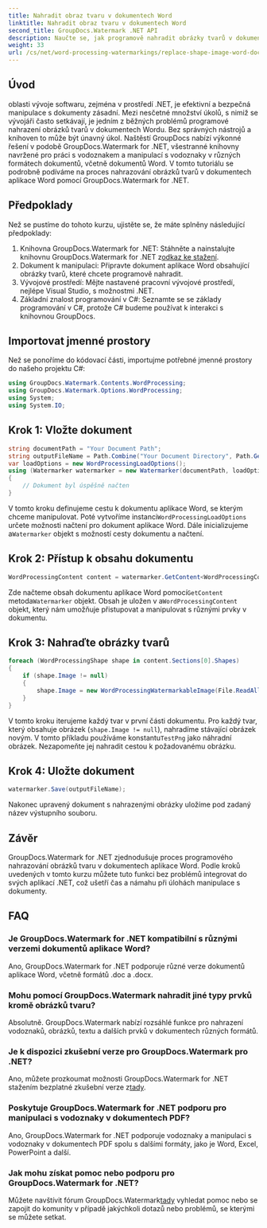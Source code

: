 ```yaml
---
title: Nahradit obraz tvaru v dokumentech Word
linktitle: Nahradit obraz tvaru v dokumentech Word
second_title: GroupDocs.Watermark .NET API
description: Naučte se, jak programově nahradit obrázky tvarů v dokumentech aplikace Word pomocí GroupDocs.Watermark for .NET. Bez námahy zjednodušte úkoly manipulace s dokumenty.
weight: 33
url: /cs/net/word-processing-watermarkings/replace-shape-image-word-docs/
---
```

## Úvod
oblasti vývoje softwaru, zejména v prostředí .NET, je efektivní a bezpečná manipulace s dokumenty zásadní. Mezi nesčetné množství úkolů, s nimiž se vývojáři často setkávají, je jedním z běžných problémů programové nahrazení obrázků tvarů v dokumentech Wordu. Bez správných nástrojů a knihoven to může být únavný úkol.
Naštěstí GroupDocs nabízí výkonné řešení v podobě GroupDocs.Watermark for .NET, všestranné knihovny navržené pro práci s vodoznakem a manipulací s vodoznaky v různých formátech dokumentů, včetně dokumentů Word. V tomto tutoriálu se podrobně podíváme na proces nahrazování obrázků tvarů v dokumentech aplikace Word pomocí GroupDocs.Watermark for .NET.
## Předpoklady
Než se pustíme do tohoto kurzu, ujistěte se, že máte splněny následující předpoklady:
1.  Knihovna GroupDocs.Watermark for .NET: Stáhněte a nainstalujte knihovnu GroupDocs.Watermark for .NET z[odkaz ke stažení](https://releases.groupdocs.com/Watermark/net/).
2. Dokument k manipulaci: Připravte dokument aplikace Word obsahující obrázky tvarů, které chcete programově nahradit.
3. Vývojové prostředí: Mějte nastavené pracovní vývojové prostředí, nejlépe Visual Studio, s možnostmi .NET.
4. Základní znalost programování v C#: Seznamte se se základy programování v C#, protože C# budeme používat k interakci s knihovnou GroupDocs.
## Importovat jmenné prostory
Než se ponoříme do kódovací části, importujme potřebné jmenné prostory do našeho projektu C#:
```csharp
using GroupDocs.Watermark.Contents.WordProcessing;
using GroupDocs.Watermark.Options.WordProcessing;
using System;
using System.IO;
```
## Krok 1: Vložte dokument
```csharp
string documentPath = "Your Document Path";
string outputFileName = Path.Combine("Your Document Directory", Path.GetFileName(documentPath));
var loadOptions = new WordProcessingLoadOptions();
using (Watermarker watermarker = new Watermarker(documentPath, loadOptions))
{
    // Dokument byl úspěšně načten
}
```
 V tomto kroku definujeme cestu k dokumentu aplikace Word, se kterým chceme manipulovat. Poté vytvoříme instanci`WordProcessingLoadOptions` určete možnosti načtení pro dokument aplikace Word. Dále inicializujeme a`Watermarker` objekt s možností cesty dokumentu a načtení.
## Krok 2: Přístup k obsahu dokumentu
```csharp
WordProcessingContent content = watermarker.GetContent<WordProcessingContent>();
```
 Zde načteme obsah dokumentu aplikace Word pomocí`GetContent` metoda`Watermarker` objekt. Obsah je uložen v a`WordProcessingContent` objekt, který nám umožňuje přistupovat a manipulovat s různými prvky v dokumentu.
## Krok 3: Nahraďte obrázky tvarů
```csharp
foreach (WordProcessingShape shape in content.Sections[0].Shapes)
{
    if (shape.Image != null)
    {
        shape.Image = new WordProcessingWatermarkableImage(File.ReadAllBytes(Constants.TestPng));
    }
}
```
V tomto kroku iterujeme každý tvar v první části dokumentu. Pro každý tvar, který obsahuje obrázek (`shape.Image != null`), nahradíme stávající obrázek novým. V tomto příkladu používáme konstantu`TestPng` jako náhradní obrázek. Nezapomeňte jej nahradit cestou k požadovanému obrázku.
## Krok 4: Uložte dokument
```csharp
watermarker.Save(outputFileName);
```
Nakonec upravený dokument s nahrazenými obrázky uložíme pod zadaný název výstupního souboru.

## Závěr
GroupDocs.Watermark for .NET zjednodušuje proces programového nahrazování obrázků tvaru v dokumentech aplikace Word. Podle kroků uvedených v tomto kurzu můžete tuto funkci bez problémů integrovat do svých aplikací .NET, což ušetří čas a námahu při úlohách manipulace s dokumenty.
## FAQ
### Je GroupDocs.Watermark for .NET kompatibilní s různými verzemi dokumentů aplikace Word?
Ano, GroupDocs.Watermark for .NET podporuje různé verze dokumentů aplikace Word, včetně formátů .doc a .docx.
### Mohu pomocí GroupDocs.Watermark nahradit jiné typy prvků kromě obrázků tvaru?
Absolutně. GroupDocs.Watermark nabízí rozsáhlé funkce pro nahrazení vodoznaků, obrázků, textu a dalších prvků v dokumentech různých formátů.
### Je k dispozici zkušební verze pro GroupDocs.Watermark pro .NET?
 Ano, můžete prozkoumat možnosti GroupDocs.Watermark for .NET stažením bezplatné zkušební verze z[tady](https://releases.groupdocs.com/).
### Poskytuje GroupDocs.Watermark for .NET podporu pro manipulaci s vodoznaky v dokumentech PDF?
Ano, GroupDocs.Watermark for .NET podporuje vodoznaky a manipulaci s vodoznaky v dokumentech PDF spolu s dalšími formáty, jako je Word, Excel, PowerPoint a další.
### Jak mohu získat pomoc nebo podporu pro GroupDocs.Watermark for .NET?
 Můžete navštívit fórum GroupDocs.Watermark[tady](https://forum.groupdocs.com/c/watermark/19) vyhledat pomoc nebo se zapojit do komunity v případě jakýchkoli dotazů nebo problémů, se kterými se můžete setkat.